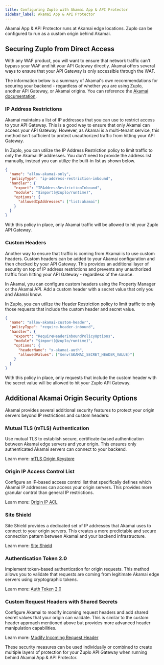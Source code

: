 ```yaml
---
title: Configuring Zuplo with Akamai App & API Protector
sidebar_label: Akamai App & API Protector
---
```


Akamai App & API Protector runs at Akamai edge locations. Zuplo can be
configured to run as a custom origin behind Akamai.

## Securing Zuplo from Direct Access

With any WAF product, you will want to ensure that network traffic can't bypass
your WAF and hit your API Gateway directly. Akamai offers several ways to ensure
that your API Gateway is only accessible through the WAF.

The information below is a summary of Akamai's own recommendations for securing
your backend - regardless of whether you are using Zuplo, another API Gateway,
or Akamai origins. You can reference the
[Akamai documentation](https://techdocs.akamai.com/application-security/docs/origin-server-protection).

### IP Address Restrictions

Akamai maintains a list of IP addresses that you can use to restrict access to
your API Gateway. This is a good way to ensure that only Akamai can access your
API Gateway. However, as Akamai is a multi-tenant service, this method isn't
sufficient to protect unauthorized traffic from hitting your API Gateway.

In Zuplo, you can utilize the IP Address Restriction policy to limit traffic to
only the Akamai IP addresses. You don't need to provide the address list
manually, instead you can utilize the built-in list as shown below.

```json
{
  "name": "allow-akamai-only",
  "policyType": "ip-address-restriction-inbound",
  "handler": {
    "export": "IPAddressRestrictionInbound",
    "module": "$import(@zuplo/runtime)",
    "options": {
      "allowedIpAddresses": ["list:akamai"]
    }
  }
}
```

With this policy in place, only Akamai traffic will be allowed to hit your Zuplo
API Gateway.

### Custom Headers

Another way to ensure that traffic is coming from Akamai is to use custom
headers. Custom headers can be added to your Akamai configuration and then
checked by your API Gateway. This provides an additional layer of security on
top of IP address restrictions and prevents any unauthorized traffic from
hitting your API Gateway - regardless of the source.

In Akamai, you can configure custom headers using the Property Manager or the
Akamai API. Add a custom header with a secret value that only you and Akamai
know.

In Zuplo, you can utilize the Header Restriction policy to limit traffic to only
those requests that include the custom header and secret value.

```json
{
  "name": "allow-akamai-custom-header",
  "policyType": "require-header-inbound",
  "handler": {
    "export": "RequireHeaderInboundPolicyOptions",
    "module": "$import(@zuplo/runtime)",
    "options": {
      "headerName": "x-akamai-auth",
      "allowedValues": ["$env(AKAMAI_SECRET_HEADER_VALUE)"]
    }
  }
}
```

With this policy in place, only requests that include the custom header with the
secret value will be allowed to hit your Zuplo API Gateway.

## Additional Akamai Origin Security Options

Akamai provides several additional security features to protect your origin
servers beyond IP restrictions and custom headers:

### Mutual TLS (mTLS) Authentication

Use mutual TLS to establish secure, certificate-based authentication between
Akamai edge servers and your origin. This ensures only authenticated Akamai
servers can connect to your backend.

Learn more:
[mTLS Origin Keystore](https://techdocs.akamai.com/property-mgr/docs/mtls-origin-keystore)

### Origin IP Access Control List

Configure an IP-based access control list that specifically defines which Akamai
IP addresses can access your origin servers. This provides more granular control
than general IP restrictions.

Learn more:
[Origin IP ACL](https://techdocs.akamai.com/origin-ip-acl/docs/welcome)

### Site Shield

Site Shield provides a dedicated set of IP addresses that Akamai uses to connect
to your origin servers. This creates a more predictable and secure connection
pattern between Akamai and your backend infrastructure.

Learn more:
[Site Shield](https://techdocs.akamai.com/site-shield/docs/welcome-site-shield)

### Authentication Token 2.0

Implement token-based authentication for origin requests. This method allows you
to validate that requests are coming from legitimate Akamai edge servers using
cryptographic tokens.

Learn more:
[Auth Token 2.0](https://techdocs.akamai.com/property-mgr/docs/auth-token-2-0-ver)

### Custom Request Headers with Shared Secrets

Configure Akamai to modify incoming request headers and add shared secret values
that your origin can validate. This is similar to the custom header approach
mentioned above but provides more advanced header manipulation capabilities.

Learn more:
[Modify Incoming Request Header](https://techdocs.akamai.com/property-mgr/docs/modify-incoming-req-header)

These security measures can be used individually or combined to create multiple
layers of protection for your Zuplo API Gateway when running behind Akamai App &
API Protector.

